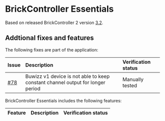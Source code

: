 # BrickController Essentials

Based on released BrickController 2 version [3.2](https://github.com/imurvai/brickcontroller2/tree/6dfe8f2865616bf60b16c4bb4149f7fa5e8d8893).

## Addtional fixes and features

The following fixes are part of the application:

|  Issue | Description | Verification status |
| :-- | :-- | :-- |
| [#78](https://github.com/imurvai/brickcontroller2/issues/78) | Buwizz v1 device is not able to keep constant channel output for longer period | Manually tested |

BrickController Essentials includes the following features:

| Feature | Description | Verification status |
| :-- | :-- | :-- |


